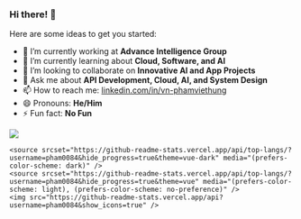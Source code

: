 ### Hi there! 👋
Here are some ideas to get you started:

- 🔭 I’m currently working at **Advance Intelligence Group**
- 🌱 I’m currently learning about **Cloud, Software, and AI**
- 👯 I’m looking to collaborate on **Innovative AI and App Projects**
- 💬 Ask me about **API Development, Cloud, AI, and System Design**
- 📫 How to reach me: [linkedin.com/in/vn-phamviethung](https://www.linkedin.com/in/vn-phamviethung)
- 😄 Pronouns: **He/Him**
- ⚡ Fun fact: **No Fun**

<picture>
  <source srcset="https://github-readme-stats.vercel.app/api?username=pham0084&theme=vue-dark&show_icons=true" media="(prefers-color-scheme: dark)" />
  <source srcset="https://github-readme-stats.vercel.app/api?username=pham0084&theme=vue&show_icons=true" media="(prefers-color-scheme: light), (prefers-color-scheme: no-preference)" />
  <source srcset="https://github-readme-stats.vercel.app/api/top-langs/?username=pham0084&hide_progress=true&theme=vue" media="(prefers-color-scheme: light), (prefers-color-scheme: no-preference)" />

  <img src="https://github-readme-stats.vercel.app/api?username=pham0084&show_icons=true" />
</picture>

<picture>

    <source srcset="https://github-readme-stats.vercel.app/api/top-langs/?username=pham0084&hide_progress=true&theme=vue-dark" media="(prefers-color-scheme: dark)" />
    <source srcset="https://github-readme-stats.vercel.app/api/top-langs/?username=pham0084&hide_progress=true&theme=vue" media="(prefers-color-scheme: light), (prefers-color-scheme: no-preference)" />
    <img src="https://github-readme-stats.vercel.app/api?username=pham0084&show_icons=true" />

</picture>

